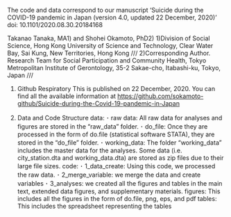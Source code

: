 The code and data correspond to our manuscript ‘Suicide during the COVID-19 pandemic in Japan (version 4.0, updated 22 December, 2020)’ 
doi: 10.1101/2020.08.30.20184168

Takanao Tanaka, MA1) and Shohei Okamoto, PhD2)
1)Division of Social Science, Hong Kong University of Science and Technology, Clear Water Bay, Sai Kung, New Territories, Hong Kong ///
2)Corresponding Author. Research Team for Social Participation and Community Health, Tokyo Metropolitan Institute of Gerontology, 35-2 Sakae-cho, Itabashi-ku, Tokyo, Japan ///

1.	Github Respiratory
This is published on 22 December, 2020. You can find all the available information at
https://github.com/sokamoto-github/Suicide-during-the-Covid-19-pandemic-in-Japan

2.	Data and Code Structure
data: 
･	raw data: All raw data for analyses and figures are stored in the “raw_data” folder. 
･	do_file: Once they are processed in the form of do.file (statistical software STATA), they are stored in the “do_file” folder. 
･	working_data: The folder “working_data” includes the master data for the analyses. Some data (i.e. city_station.dta and working_data.dta) are stored as zip files due to their large file sizes.
code: 
･	1_data_create: Using this code, we processed the raw data. 
･	2_merge_variable: we merge the data and create variables
･	3_analyses: we created all the figures and tables in the main text, extended data figures, and supplementary materials.
figures: This includes all the figures in the form of do.file, png, eps, and pdf
tables: This includes the spreadsheet representing the tables
